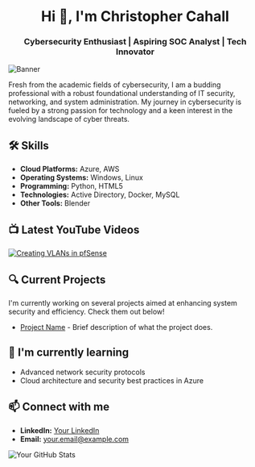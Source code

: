 <h1 align="center">Hi 👋, I'm Christopher Cahall</h1>
<h3 align="center">Cybersecurity Enthusiast | Aspiring SOC Analyst | Tech Innovator</h3>

![Banner](https://yourimageurl.com/banner.jpg)

Fresh from the academic fields of cybersecurity, I am a budding professional with a robust foundational understanding of IT security, networking, and system administration. My journey in cybersecurity is fueled by a strong passion for technology and a keen interest in the evolving landscape of cyber threats.

## 🛠 Skills
- **Cloud Platforms:** Azure, AWS
- **Operating Systems:** Windows, Linux
- **Programming:** Python, HTML5
- **Technologies:** Active Directory, Docker, MySQL
- **Other Tools:** Blender

## 📺 Latest YouTube Videos
<!-- BEGIN YOUTUBE-CARDS -->
[![Creating VLANs in pfSense](https://ytcards.demolab.com/?id=Te0Y9fvflks&title=Creating+VLANs+in+pfSense&lang=en&timestamp=1714658415&background_color=%230d1117&title_color=%23ffffff&stats_color=%23dedede&max_title_lines=1&width=250&border_radius=5&duration=363 "Creating VLANs in pfSense")](https://www.youtube.com/watch?v=Te0Y9fvflks&t=181s)
<!-- END YOUTUBE-CARDS -->

## 🔍 Current Projects
I'm currently working on several projects aimed at enhancing system security and efficiency. Check them out below!
- [Project Name](https://github.com/yourusername/projectname) - Brief description of what the project does.

## 🌱 I'm currently learning
- Advanced network security protocols
- Cloud architecture and security best practices in Azure

## 📫 Connect with me
- **LinkedIn:** [Your LinkedIn](https://www.linkedin.com/in/christophercahall/?msgControlName=view_message_button&msgConversationId=2-MzE5NWE4NmQtY2RhNC00MzViLThmMGYtY2NkNTQ2MzNkYmRjXzAxMA%3D%3D&msgOverlay=true)
- **Email:** your.email@example.com

![Your GitHub Stats](https://github-readme-stats.vercel.app/api?username=yourusername&show_icons=true&theme=radical)
